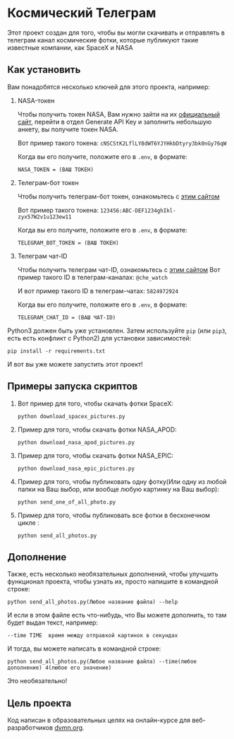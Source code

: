 # Космический Телеграм
Этот проект создан для того, чтобы вы могли скачивать и отправлять в телеграм канал космические фотки, которые публикуют такие известные компании, как SpaceX и NASA

## Как установить
Вам понадобятся несколько ключей для этого проекта, например:

1. NASA-токен

    Чтобы получить токен NASA, Вам нужно зайти на их [официальный сайт](https://api.nasa.gov/), перейти в отдел Generate API Key и заполнить небольшую анкету, вы получите токен NASA.

    Вот пример такого токена: `cNSCStK2LflLY8dWT6YJYHkbDtyry3bk0nGy76qW` 

    Когда вы его получите, положите его в `.env`, в формате:

    ```
    NASA_TOKEN = (ВАШ ТОКЕН)
    ```

        
2. Телеграм-бот токен

    Чтобы получить телеграм-бот токен, ознакомьтесь с [этим сайтом](https://parsemachine.com/articles/gde-najti-token-bota-telegram-api/)

    Вот пример такого токена: `123456:ABC-DEF1234ghIkl-zyx57W2v1u123ew11 `

    Когда вы его получите, положите его в `.env`, в формате:

    ```
    TELEGRAM_BOT_TOKEN = (ВАШ ТОКЕН)
    ```


3. Телеграм чат-ID

    Чтобы получить телеграм чат-ID, ознакомьтесь с [этим сайтом](https://lumpics.ru/how-find-out-chat-id-in-telegram/)
    Вот пример такого ID в телеграм-каналах: `@che_watch`

    И вот пример такого ID в телеграм-чатах: `5824972924`

    Когда вы его получите, положите его в `.env`, в формате:

    ```
    TELEGRAM_CHAT_ID = (ВАШ ЧАТ-ID)
    ```


Python3 должен быть уже установлен. Затем используйте `pip` (или `pip3`, есть есть конфликт с Python2) для установки зависимостей:
```
pip install -r requirements.txt
```

И вот вы уже можете запустить этот проект!


## Примеры запуска скриптов
1. 
    Вот пример для того, чтобы скачать фотки SpaceX:
    ```
    python download_spacex_pictures.py
    ```
2. 
    Пример для того, чтобы скачать фотки NASA_APOD:
    ```
    python download_nasa_apod_pictures.py
    ```
3. 
    Пример для того, чтобы скачать фотки NASA_EPIC:
    ```
    python download_nasa_epic_pictures.py
    ```
4. 
    Пример для того, чтобы публиковать одну фотку(Или одну из любой папки на Ваш выбор, или вообще любую картинку на Ваш выбор):
    ```
    python send_one_of_all_photo.py
    ```
5. 
    Пример для того, чтобы публиковать все фотки в бесконечном цикле :
    ```
    python send_all_photos.py
    ```
## Дополнение 
Также, есть несколько необязательных дополнений, чтобы улучшить функционал проекта, чтобы узнать их, просто напишите в командной строке:
```
python send_all_photos.py(Любое название файла) --help
```
И если в этом файле есть что-нибудь, что Вы можете дополнить, то там будет выдан текст, например:
```
--time TIME  время между отправкой картинок в секундах
```
И тогда, вы можете написать в командной строке:
```
python send_all_photos.py(Любое название файла) --time(любое дополнение) 4(любое его значение)
```
Это необязательно!
## Цель проекта
Код написан в образовательных целях на онлайн-курсе для веб-разработчиков [dvmn.org](https://dvmn.org/).